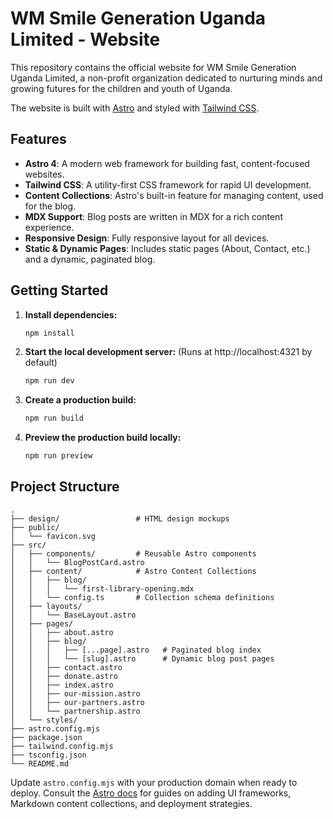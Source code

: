 # WM Smile Generation Uganda Limited - Website

This repository contains the official website for WM Smile Generation Uganda Limited, a non-profit organization dedicated to nurturing minds and growing futures for the children and youth of Uganda.

The website is built with [Astro](https://astro.build) and styled with [Tailwind CSS](https://tailwindcss.com/).

## Features

-   **Astro 4**: A modern web framework for building fast, content-focused websites.
-   **Tailwind CSS**: A utility-first CSS framework for rapid UI development.
-   **Content Collections**: Astro's built-in feature for managing content, used for the blog.
-   **MDX Support**: Blog posts are written in MDX for a rich content experience.
-   **Responsive Design**: Fully responsive layout for all devices.
-   **Static & Dynamic Pages**: Includes static pages (About, Contact, etc.) and a dynamic, paginated blog.

## Getting Started

1.  **Install dependencies:**
    ```powershell
    npm install
    ```
2.  **Start the local development server:**
    (Runs at http://localhost:4321 by default)
    ```powershell
    npm run dev
    ```
3.  **Create a production build:**
    ```powershell
    npm run build
    ```
4.  **Preview the production build locally:**
    ```powershell
    npm run preview
    ```

## Project Structure

```
.
├── design/                 # HTML design mockups
├── public/
│   └── favicon.svg
├── src/
│   ├── components/         # Reusable Astro components
│   │   └── BlogPostCard.astro
│   ├── content/            # Astro Content Collections
│   │   ├── blog/
│   │   │   └── first-library-opening.mdx
│   │   └── config.ts       # Collection schema definitions
│   ├── layouts/
│   │   └── BaseLayout.astro
│   ├── pages/
│   │   ├── about.astro
│   │   ├── blog/
│   │   │   ├── [...page].astro   # Paginated blog index
│   │   │   └── [slug].astro      # Dynamic blog post pages
│   │   ├── contact.astro
│   │   ├── donate.astro
│   │   ├── index.astro
│   │   ├── our-mission.astro
│   │   ├── our-partners.astro
│   │   └── partnership.astro
│   └── styles/
├── astro.config.mjs
├── package.json
├── tailwind.config.mjs
├── tsconfig.json
└── README.md
```

Update `astro.config.mjs` with your production domain when ready to deploy. Consult the [Astro docs](https://docs.astro.build) for guides on adding UI frameworks, Markdown content collections, and deployment strategies.